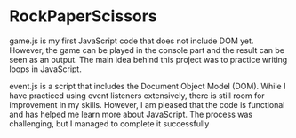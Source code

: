# RockPaperScissors
game.js is my first JavaScript code that does not include DOM yet. However, the game can be played in the console part and the result can be seen as an output. The main idea behind this project was to practice writing loops in JavaScript.

event.js is a script that includes the Document Object Model (DOM). While I have practiced using event listeners extensively, there is still room for improvement in my skills. However, I am pleased that the code is functional and has helped me learn more about JavaScript. The process was challenging, but I managed to complete it successfully
